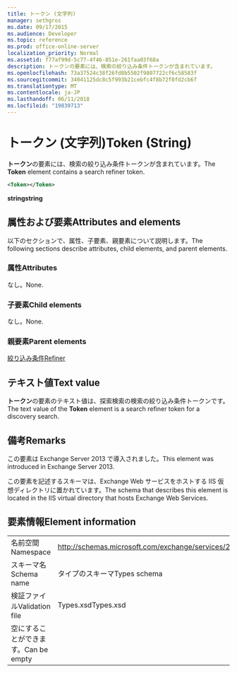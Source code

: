 ```yaml
---
title: トークン (文字列)
manager: sethgros
ms.date: 09/17/2015
ms.audience: Developer
ms.topic: reference
ms.prod: office-online-server
localization_priority: Normal
ms.assetid: f77af99d-5c77-4f46-851e-261faa03f68a
description: トークンの要素には、検索の絞り込み条件トークンが含まれています。
ms.openlocfilehash: 73a37524c38f26fd8b5502f9807722cf6c58583f
ms.sourcegitcommit: 34041125dc8c5f993b21cebfc4f8b72f0fd2cb6f
ms.translationtype: MT
ms.contentlocale: ja-JP
ms.lasthandoff: 06/11/2018
ms.locfileid: "19839713"
---
```

# <a name="token-string"></a><span data-ttu-id="149e0-103">トークン (文字列)</span><span class="sxs-lookup"><span data-stu-id="149e0-103">Token (String)</span></span>

<span data-ttu-id="149e0-104">**トークン**の要素には、検索の絞り込み条件トークンが含まれています。</span><span class="sxs-lookup"><span data-stu-id="149e0-104">The **Token** element contains a search refiner token.</span></span> 
  
```XML
<Token></Token>
```

 <span data-ttu-id="149e0-105">**string**</span><span class="sxs-lookup"><span data-stu-id="149e0-105">**string**</span></span>
## <a name="attributes-and-elements"></a><span data-ttu-id="149e0-106">属性および要素</span><span class="sxs-lookup"><span data-stu-id="149e0-106">Attributes and elements</span></span>

<span data-ttu-id="149e0-107">以下のセクションで、属性、子要素、親要素について説明します。</span><span class="sxs-lookup"><span data-stu-id="149e0-107">The following sections describe attributes, child elements, and parent elements.</span></span>
  
### <a name="attributes"></a><span data-ttu-id="149e0-108">属性</span><span class="sxs-lookup"><span data-stu-id="149e0-108">Attributes</span></span>

<span data-ttu-id="149e0-109">なし。</span><span class="sxs-lookup"><span data-stu-id="149e0-109">None.</span></span>
  
### <a name="child-elements"></a><span data-ttu-id="149e0-110">子要素</span><span class="sxs-lookup"><span data-stu-id="149e0-110">Child elements</span></span>

<span data-ttu-id="149e0-111">なし。</span><span class="sxs-lookup"><span data-stu-id="149e0-111">None.</span></span>
  
### <a name="parent-elements"></a><span data-ttu-id="149e0-112">親要素</span><span class="sxs-lookup"><span data-stu-id="149e0-112">Parent elements</span></span>

[<span data-ttu-id="149e0-113">絞り込み条件</span><span class="sxs-lookup"><span data-stu-id="149e0-113">Refiner</span></span>](refiner.md)
  
## <a name="text-value"></a><span data-ttu-id="149e0-114">テキスト値</span><span class="sxs-lookup"><span data-stu-id="149e0-114">Text value</span></span>

<span data-ttu-id="149e0-115">**トークン**の要素のテキスト値は、探索検索の検索の絞り込み条件トークンです。</span><span class="sxs-lookup"><span data-stu-id="149e0-115">The text value of the **Token** element is a search refiner token for a discovery search.</span></span> 
  
## <a name="remarks"></a><span data-ttu-id="149e0-116">備考</span><span class="sxs-lookup"><span data-stu-id="149e0-116">Remarks</span></span>

<span data-ttu-id="149e0-117">この要素は Exchange Server 2013 で導入されました。</span><span class="sxs-lookup"><span data-stu-id="149e0-117">This element was introduced in Exchange Server 2013.</span></span>
  
<span data-ttu-id="149e0-118">この要素を記述するスキーマは、Exchange Web サービスをホストする IIS 仮想ディレクトリに置かれています。</span><span class="sxs-lookup"><span data-stu-id="149e0-118">The schema that describes this element is located in the IIS virtual directory that hosts Exchange Web Services.</span></span>
  
## <a name="element-information"></a><span data-ttu-id="149e0-119">要素情報</span><span class="sxs-lookup"><span data-stu-id="149e0-119">Element information</span></span>

|||
|:-----|:-----|
|<span data-ttu-id="149e0-120">名前空間</span><span class="sxs-lookup"><span data-stu-id="149e0-120">Namespace</span></span>  <br/> |http://schemas.microsoft.com/exchange/services/2006/types  <br/> |
|<span data-ttu-id="149e0-121">スキーマ名</span><span class="sxs-lookup"><span data-stu-id="149e0-121">Schema name</span></span>  <br/> |<span data-ttu-id="149e0-122">タイプのスキーマ</span><span class="sxs-lookup"><span data-stu-id="149e0-122">Types schema</span></span>  <br/> |
|<span data-ttu-id="149e0-123">検証ファイル</span><span class="sxs-lookup"><span data-stu-id="149e0-123">Validation file</span></span>  <br/> |<span data-ttu-id="149e0-124">Types.xsd</span><span class="sxs-lookup"><span data-stu-id="149e0-124">Types.xsd</span></span>  <br/> |
|<span data-ttu-id="149e0-125">空にすることができます。</span><span class="sxs-lookup"><span data-stu-id="149e0-125">Can be empty</span></span>  <br/> ||
   

